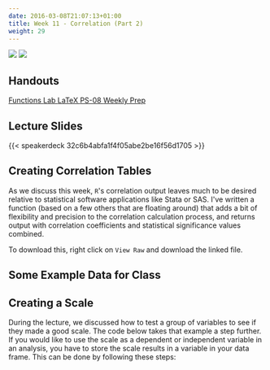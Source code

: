 ```yaml
---
date: 2016-03-08T21:07:13+01:00
title: Week 11 - Correlation (Part 2)
weight: 29
---
```

![](https://img.shields.io/badge/semester-Fall%2C%202017-blue.svg) ![](https://img.shields.io/badge/release-updated-brightgreen.svg) 

## Handouts

<a class="btn btn-primary btn-outline btn-xs{{end}}" href="https://github.com/slu-soc5050/Week-11/blob/master/Functions/week-11-r.pdf" target="_blank"> Functions </a>
<a class="btn btn-primary btn-outline btn-xs{{end}}" href="https://github.com/slu-soc5050/Week-11/blob/master/Lab/week-11-lab.pdf" target="_blank"> Lab </a>
<a class="btn btn-primary btn-outline btn-xs{{end}}" href="https://github.com/slu-soc5050/Week-11/blob/master/LaTeX/week-11-latex.pdf" target="_blank"> LaTeX </a>
<a class="btn btn-primary btn-outline btn-xs{{end}}" href="https://github.com/slu-soc5050/Week-11/blob/master/PS-08/ps-08.pdf" target="_blank"> PS-08 </a>
<a class="btn btn-primary btn-outline btn-xs{{end}}" href="https://github.com/slu-soc5050/Week-11/blob/master/WeeklyPrep/week-11-prep.pdf" target="_blank"> Weekly Prep </a>

## Lecture Slides
{{< speakerdeck 32c6b4abfa1f4f05abe2be16f56d1705 >}}

## Creating Correlation Tables
As we discuss this week, `R`'s correlation output leaves much to be desired relative to statistical software applications like Stata or SAS. I've written a function (based on a few others that are floating around) that adds a bit of flexibility and precision to the correlation calculation process, and returns output with correlation coefficients and statistical significance values combined.

<script data-gist-id="d9e63958439685d8764f1cf4a744da8e"></script>

To download this, right click on `View Raw` and download the linked file.

## Some Example Data for Class

<script data-gist-id="eff7358f57c492ce2ea58c67470de9fa"></script>

## Creating a Scale
During the lecture, we discussed how to test a group of variables to see if they made a good scale. The code below takes that example a step further. If you would like to use the scale as a dependent or independent variable in an analysis, you have to store the scale results in a variable in your data frame. This can be done by following these steps:

<script data-gist-id="e8db299364b5ffbee68b960b71bd9d55"></script>